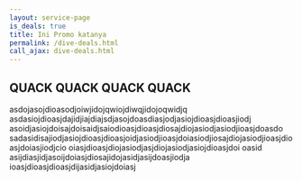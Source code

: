 ```yaml
---
layout: service-page
is_deals: true
title: Ini Promo katanya
permalink: /dive-deals.html
call_ajax: dive-deals.html
---
```


## QUACK QUACK QUACK QUACK

asdojasojdioasodjoiwjidojqwiojdiwqjidojoqwidjq asdasiojdioasjdajidjiajdiajsdjasojdoasdiasjodjasiojdioasjdioasjiodj asoidjasiojdoisajdoisaidjsaiodioasjdioasjdiosajdiojasiodjasiodjioasjdoasdo sadasidisajiodjasiojdioasjdioasjoidjasiodjioasjdoiasiodjiosajdiojasiodjioasjdioasjdoiasjiodjcio oiasjdioasjdiojasiodjasjdiojasiodjasiojdioasjdoi oasid asijdiasjidjasoijdoiasjdiosajidojasidjasijdoasjiodja ioasjdioasjdioasjdijasidjasiojdoiasj

